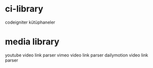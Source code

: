 ci-library
==========

codeigniter kütüphaneler

media library
==========
youtube video link parser
vimeo video link parser
dailymotion video link parser
